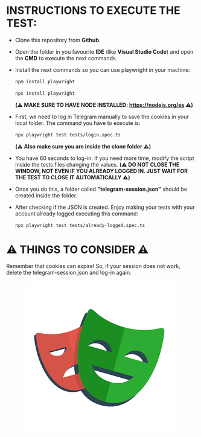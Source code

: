 # INSTRUCTIONS TO EXECUTE THE TEST:

- Clone this repository from **Github**.
- Open the folder in you favourite **IDE** (like **Visual Studio Code**) and open the **CMD** to execute the next commands.
- Install the next commands so you can use playwright in your machine:
  ```bash
  npm install playwright
  ```
  ```bash
  npx install playwright
  ```
  **(⚠️ MAKE SURE TO HAVE NODE INSTALLED: https://nodejs.org/es ⚠️)**
- First, we need to log in Telegram manually to save the cookies in your local folder. The command you have to execute is:

  ```bash
  npx playwright test tests/login.spec.ts
  ```

  **(⚠️ Also make sure you are inside the clone folder ⚠️)**

- You have 60 seconds to log-in. If you need more time, modify the script inside the tests files changing the values. **(⚠️ DO NOT CLOSE THE WINDOW, NOT EVEN IF YOU ALREADY LOGGED IN. JUST WAIT FOR THE TEST TO CLOSE IT AUTOMATICALLY ⚠️)**
- Once you do this, a folder called **"telegram-session.json"** should be created inside the folder.
- After checking if the JSON is created. Enjoy making your tests with your account already logged executing this command:
  ```bash
  npx playwright test tests/already-logged.spec.ts
  ```

# ⚠️ THINGS TO CONSIDER ⚠️

Remember that cookies can expire! So, if your session does not work, delete the telegram-session.json and log-in again.

<div align="center">
  <img src="./images/Playwright-logo.png" alt="Playwright Logo" width="400">
</div>
